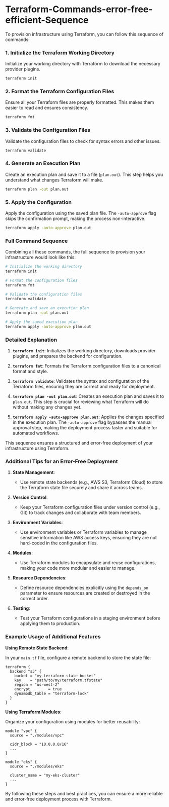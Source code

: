 # Terraform-Commands-error-free-efficient-Sequence

To provision infrastructure using Terraform, you can follow this sequence of commands:

### 1. Initialize the Terraform Working Directory

Initialize your working directory with Terraform to download the necessary provider plugins.

```bash
terraform init
```

### 2. Format the Terraform Configuration Files

Ensure all your Terraform files are properly formatted. This makes them easier to read and ensures consistency.

```bash
terraform fmt
```

### 3. Validate the Configuration Files

Validate the configuration files to check for syntax errors and other issues.

```bash
terraform validate
```

### 4. Generate an Execution Plan

Create an execution plan and save it to a file (`plan.out`). This step helps you understand what changes Terraform will make.

```bash
terraform plan -out plan.out
```

### 5. Apply the Configuration

Apply the configuration using the saved plan file. The `-auto-approve` flag skips the confirmation prompt, making the process non-interactive.

```bash
terraform apply -auto-approve plan.out
```

### Full Command Sequence

Combining all these commands, the full sequence to provision your infrastructure would look like this:

```bash
# Initialize the working directory
terraform init

# Format the configuration files
terraform fmt

# Validate the configuration files
terraform validate

# Generate and save an execution plan
terraform plan -out plan.out

# Apply the saved execution plan
terraform apply -auto-approve plan.out
```

### Detailed Explanation

1. **`terraform init`**: Initializes the working directory, downloads provider plugins, and prepares the backend for configuration.

2. **`terraform fmt`**: Formats the Terraform configuration files to a canonical format and style.

3. **`terraform validate`**: Validates the syntax and configuration of the Terraform files, ensuring they are correct and ready for deployment.

4. **`terraform plan -out plan.out`**: Creates an execution plan and saves it to `plan.out`. This step is crucial for reviewing what Terraform will do without making any changes yet.

5. **`terraform apply -auto-approve plan.out`**: Applies the changes specified in the execution plan. The `-auto-approve` flag bypasses the manual approval step, making the deployment process faster and suitable for automated workflows.

This sequence ensures a structured and error-free deployment of your infrastructure using Terraform.


### Additional Tips for an Error-Free Deployment

1. **State Management**:
   - Use remote state backends (e.g., AWS S3, Terraform Cloud) to store the Terraform state file securely and share it across teams.
   
2. **Version Control**:
   - Keep your Terraform configuration files under version control (e.g., Git) to track changes and collaborate with team members.
   
3. **Environment Variables**:
   - Use environment variables or Terraform variables to manage sensitive information like AWS access keys, ensuring they are not hard-coded in the configuration files.
   
4. **Modules**:
   - Use Terraform modules to encapsulate and reuse configurations, making your code more modular and easier to manage.

5. **Resource Dependencies**:
   - Define resource dependencies explicitly using the `depends_on` parameter to ensure resources are created or destroyed in the correct order.

6. **Testing**:
   - Test your Terraform configurations in a staging environment before applying them to production.

### Example Usage of Additional Features

**Using Remote State Backend**:

In your `main.tf` file, configure a remote backend to store the state file:

```hcl
terraform {
  backend "s3" {
    bucket = "my-terraform-state-bucket"
    key    = "path/to/my/terraform.tfstate"
    region = "us-west-2"
    encrypt        = true
    dynamodb_table = "terraform-lock"
  }
}
```

**Using Terraform Modules**:

Organize your configuration using modules for better reusability:

```hcl
module "vpc" {
  source = "./modules/vpc"

  cidr_block = "10.0.0.0/16"
  ...
}

module "eks" {
  source = "./modules/eks"

  cluster_name = "my-eks-cluster"
  ...
}
```

By following these steps and best practices, you can ensure a more reliable and error-free deployment process with Terraform.
